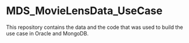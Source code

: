# MDS_MovieLensData_UseCase
This repository contains the data and the code that was used to build the use case in Oracle and MongoDB. 
